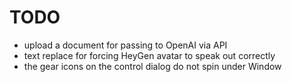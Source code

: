 
TODO
====

- upload a document for passing to OpenAI via API
- text replace for forcing HeyGen avatar to speak out correctly
- the gear icons on the control dialog do not spin under Window

